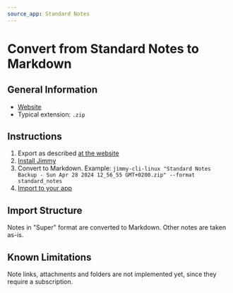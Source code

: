 ```yaml
---
source_app: Standard Notes
---
```


# Convert from Standard Notes to Markdown

## General Information

- [Website](https://standardnotes.com/)
- Typical extension: `.zip`

## Instructions

1. Export as described [at the website](https://standardnotes.com/help/14/how-do-i-create-and-import-backups-of-my-standard-notes-data)
2. [Install Jimmy](../index.md#installation)
3. Convert to Markdown. Example: `jimmy-cli-linux "Standard Notes Backup - Sun Apr 28 2024 12_56_55 GMT+0200.zip" --format standard_notes`
4. [Import to your app](../import_instructions.md)

## Import Structure

Notes in "Super" format are converted to Markdown. Other notes are taken as-is.

## Known Limitations

Note links, attachments and folders are not implemented yet, since they require a subscription.
